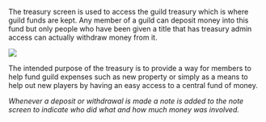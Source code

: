 The treasury screen is used to access the guild treasury which is where guild funds are kept. Any member of a guild can deposit money into this fund but only people who have been given a title that has treasury admin access can actually withdraw money from it.

[![](https://lohcdn.com/images/t_guildstreasury.jpg)](https://lohcdn.com/images/guildstreasury.jpg)

The intended purpose of the treasury is to provide a way for members to help fund guild expenses such as new property or simply as a means to help out new players by having an easy access to a central fund of money.

_Whenever a deposit or withdrawal is made a note is added to the note screen to indicate who did what and how much money was involved._